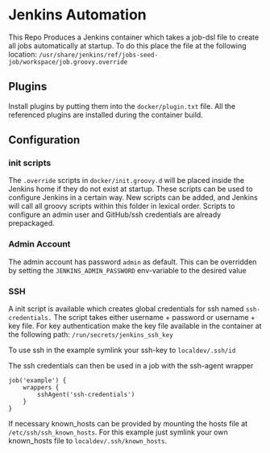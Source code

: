 # Jenkins Automation

This Repo Produces a Jenkins container which takes a job-dsl file to create all
jobs automatically at startup. To do this place the file at the following 
location: `/usr/share/jenkins/ref/jobs-seed-job/workspace/job.groovy.override`

## Plugins

Install plugins by putting them into the `docker/plugin.txt` file. All the 
referenced plugins are installed during the container build. 

## Configuration

### init scripts

The `.override` scripts in `docker/init.groovy.d` will be placed inside the 
Jenkins home if they do not exist at startup. These scripts can be used to 
configure Jenkins in a certain way. New scripts can be added, and Jenkins 
will call all groovy scripts within this folder in lexical order. Scripts to
configure an admin user and GitHub/ssh credentials are already prepackaged.

### Admin Account

The admin account has password `admin` as default. This can be overridden by
setting the `JENKINS_ADMIN_PASSWORD` env-variable to the desired value

### SSH

A init script is available which creates global credentials for ssh named
`ssh-credentials.` The script takes either username + password or 
username + key file. For key authentication make the key file available 
in the container at the following path:  `/run/secrets/jenkins_ssh_key`

To use ssh in the example symlink your ssh-key to `localdev/.ssh/id`

The ssh credentials can then be used in a job with the ssh-agent wrapper
```job-dsl
job('example') {
    wrappers {
        sshAgent('ssh-credentials')
    }
}
```


If necessary known_hosts can be provided by mounting the hosts file at
`/etc/ssh/ssh_known_hosts`. For this example just symlink your own known_hosts
file to `localdev/.ssh/known_hosts`.
